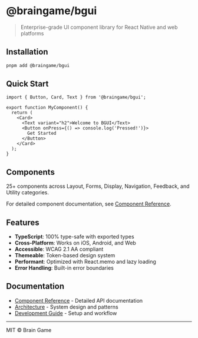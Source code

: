 # @braingame/bgui

> Enterprise-grade UI component library for React Native and web platforms

## Installation

```bash
pnpm add @braingame/bgui
```

## Quick Start

```tsx
import { Button, Card, Text } from '@braingame/bgui';

export function MyComponent() {
  return (
    <Card>
      <Text variant="h2">Welcome to BGUI</Text>
      <Button onPress={() => console.log('Pressed!')}>
        Get Started
      </Button>
    </Card>
  );
}
```

## Components

25+ components across Layout, Forms, Display, Navigation, Feedback, and Utility categories.

For detailed component documentation, see [Component Reference](./docs/BGUI_COMPONENT_PLAN.md).

## Features

- **TypeScript**: 100% type-safe with exported types
- **Cross-Platform**: Works on iOS, Android, and Web
- **Accessible**: WCAG 2.1 AA compliant
- **Themeable**: Token-based design system
- **Performant**: Optimized with React.memo and lazy loading
- **Error Handling**: Built-in error boundaries

## Documentation

- [Component Reference](./docs/BGUI_COMPONENT_PLAN.md) - Detailed API documentation
- [Architecture](../../docs/ARCHITECTURE.md) - System design and patterns
- [Development Guide](../../docs/DEVELOPMENT.md) - Setup and workflow

---

MIT © Brain Game
